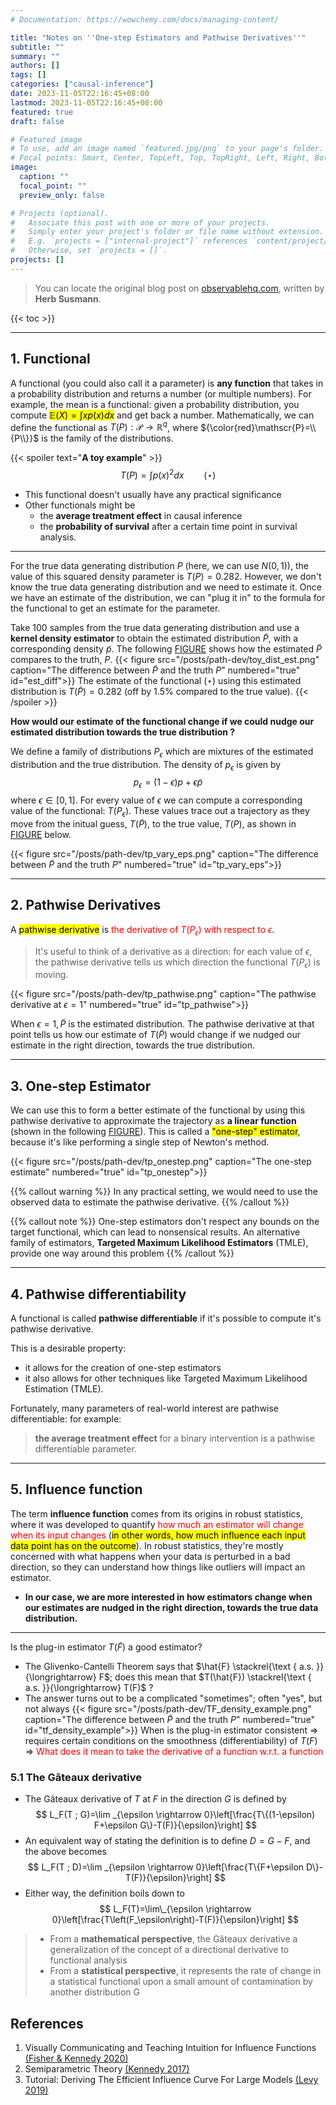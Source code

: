 ```yaml
---
# Documentation: https://wowchemy.com/docs/managing-content/

title: "Notes on ''One-step Estimators and Pathwise Derivatives''"
subtitle: ""
summary: ""
authors: []
tags: []
categories: ["causal-inference"]
date: 2023-11-05T22:16:45+08:00
lastmod: 2023-11-05T22:16:45+08:00
featured: true
draft: false

# Featured image
# To use, add an image named `featured.jpg/png` to your page's folder.
# Focal points: Smart, Center, TopLeft, Top, TopRight, Left, Right, BottomLeft, Bottom, BottomRight.
image:
  caption: ""
  focal_point: ""
  preview_only: false

# Projects (optional).
#   Associate this post with one or more of your projects.
#   Simply enter your project's folder or file name without extension.
#   E.g. `projects = ["internal-project"]` references `content/project/deep-learning/index.md`.
#   Otherwise, set `projects = []`.
projects: []
---
```


> You can locate the original blog post on [observablehq.com](https://observablehq.com/@herbps10/one-step-estimators-and-pathwise-derivatives), written by **Herb Susmann**.

{{< toc >}}

---

## 1. Functional

A functional (you could also call it a parameter) is **any function** that takes in a probability distribution and returns a number (or multiple numbers). For example, the mean is a functional: given a probability distribution, you compute <mark>$\mathbb{E}(X)=\int x p(x) d x$</mark> and get back a number.
Mathematically, we can define the functional as $T(P):\mathscr{P} \rightarrow \mathbb{R}^q$, where ${\color{red}\mathscr{P}=\\{P\\}}$ is the family of the distributions.

{{< spoiler text="**A toy example**" >}}
$$
T(P)=\int p(x)^2 d x\qquad(\star)
$$
- This functional doesn't usually have any practical significance
- Other functionals might be 
  - the **average treatment effect** in causal inference
  - the **probability of survival** after a certain time point in survival analysis.
---
For the true data generating distribution $P$ (here, we can use $N(0,1)$), the value of this squared density parameter is $T(P)=0.282$.
However, we don't know the true data generating distribution and we need to estimate it. Once we have an estimate of the distribution, we can "plug it in" to the formula for the functional to get an estimate for the parameter.

Take 100 samples from the true data generating distribution and use a **kernel density estimator** to obtain the  estimated distribution $\tilde{P}$, with a corresponding density $\tilde{p}$. The following [FIGURE](#figure-est_diff) shows how the estimated $\tilde{P}$ compares to the truth, $P$.
{{< figure src="/posts/path-dev/toy_dist_est.png" caption="The difference between $\tilde{P}$ and the truth $P$" numbered="true" id="est_diff">}}
The estimate of the functional $(\star)$ using this estimated distribution is $T(\tilde P)=0.282$ (off by 1.5% compared to the true value).
{{< /spoiler >}}

**How would our estimate of the functional change if we could nudge our estimated distribution towards the true distribution ?**


We define a family of distributions $P_\epsilon$ which are mixtures of the estimated distribution and the true distribution. The density of $p_\epsilon$ is given by
$$
p_\epsilon=(1-\epsilon) p+\epsilon \tilde{p}
$$
where $\epsilon\in[0,1]$. For every value of $\epsilon$ we can compute a corresponding value of the functional: $T\left(P_\epsilon\right)$. These values trace out a trajectory as they move from the initual guess, $T(\tilde{P})$, to the true value, $T(P)$, as shown in [FIGURE](#figure-tp_vary_eps) below.

{{< figure src="/posts/path-dev/tp_vary_eps.png" caption="The difference between $\tilde{P}$ and the truth $P$" numbered="true" id="tp_vary_eps">}}

---

## 2. Pathwise Derivatives

A <mark>pathwise derivative</mark> is <font color="red">the derivative of $T\left(P_\epsilon\right)$ with respect to $\epsilon$</font>. 

> It's useful to think of a derivative as a direction: for each value of $\epsilon$, the pathwise derivative tells us which direction the functional $T\left(P_\epsilon\right)$ is moving.

{{< figure src="/posts/path-dev/tp_pathwise.png" caption="The pathwise derivative at $\epsilon=1$" numbered="true" id="tp_pathwise">}}

When $\epsilon=1, \tilde{P}$ is the estimated distribution. The pathwise derivative at that point tells us how our estimate of $T(\tilde{P})$ would change if we nudged our estimate in the right direction, towards the true distribution.

---

## 3. One-step Estimator

We can use this to form a better estimate of the functional by using this pathwise derivative to approximate the trajectory as **a linear function** (shown in the following [FIGURE](#figure-tp_onestep)). This is called a <mark>"one-step" estimator</mark>, because it's like performing a single step of Newton's method.

{{< figure src="/posts/path-dev/tp_onestep.png" caption="The one-step estimate" numbered="true" id="tp_onestep">}}


{{% callout warning %}}
In any practical setting, we would need to use the observed data to estimate the pathwise derivative.
{{% /callout %}}


{{% callout note %}}
One-step estimators don't respect any bounds on the target functional, which can lead to nonsensical results. An alternative family of estimators, **Targeted Maximum Likelihood Estimators** (TMLE), provide one way around this problem
{{% /callout %}}


---

## 4. Pathwise differentiability

A functional is called **pathwise differentiable** if it's possible to compute it's pathwise derivative.

This is a desirable property:
- it allows for the creation of one-step estimators
- it also allows for other techniques like Targeted Maximum Likelihood Estimation (TMLE).

Fortunately, many parameters of real-world interest are pathwise differentiable: for example:
> **the average treatment effect** for a binary intervention is a pathwise differentiable parameter.

---

## 5. Influence function

The term **influence function** comes from its origins in robust statistics, where it was developed to quantify <font color="red">how much an estimator will change when its input changes</font> (<mark>in other words, how much influence each input data point has on the outcome</mark>). In robust statistics, they're mostly concerned with what happens when your data is perturbed in a bad direction, so they can understand how things like outliers will impact an estimator. 

- **In our case, we are more interested in how estimators change when our estimates are nudged in the right direction, towards the true data distribution.**

---

Is the plug-in estimator $T(\tilde F)$ a good estimator?
- The Glivenko-Cantelli Theorem says that $\hat{F} \stackrel{\text { a.s. }}{\longrightarrow} F$; does this mean that $T(\hat{F}) \stackrel{\text { a.s. }}{\longrightarrow} T(F)$ ?
- The answer turns out to be a complicated "sometimes"; often "yes", but not always
{{< figure src="/posts/path-dev/TF_density_example.png" caption="The difference between $\tilde{P}$ and the truth $P$" numbered="true" id="tf_density_example">}}
When is the plug-in estimator consistent $\Rightarrow$ requires certain conditions on the smoothness
(differentiability) of $T(F)$ $\Rightarrow$ <font color="red">What does it mean to take the derivative of a function w.r.t. a function</font>

### 5.1 The Gâteaux derivative

- The Gâteaux derivative of $T$ at $F$ in the direction $G$ is defined by
$$
L_F(T ; G)=\lim _{\epsilon \rightarrow 0}\left[\frac{T\{(1-\epsilon) F+\epsilon G\}-T(F)}{\epsilon}\right]
$$
- An equivalent way of stating the definition is to define $D=G-F$, and the above becomes
$$
L_F(T ; D)=\lim _{\epsilon \rightarrow 0}\left[\frac{T\{F+\epsilon D\}-T(F)}{\epsilon}\right]
$$
- Either way, the definition boils down to
$$
L_F(T)=\lim\_{\epsilon \rightarrow 0}\left[\frac{T\left(F_\epsilon\right)-T(F)}{\epsilon}\right]
$$

> - From a **mathematical perspective**, the Gâteaux derivative a generalization of the concept of a directional derivative to functional analysis
> - From a **statistical perspective**, it represents the rate of change in a statistical functional upon a small amount of contamination by another distribution G

## References

1. Visually Communicating and Teaching Intuition for Influence Functions [(Fisher & Kennedy 2020)](https://www.tandfonline.com/doi/abs/10.1080/00031305.2020.1717620)
2. Semiparametric Theory [(Kennedy 2017)](https://arxiv.org/abs/1709.06418)
3. Tutorial: Deriving The Efficient Influence Curve For Large Models [(Levy 2019)](chrome-extension://efaidnbmnnnibpcajpcglclefindmkaj/https://arxiv.org/pdf/1903.01706.pdf)



